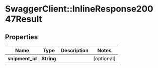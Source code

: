 # SwaggerClient::InlineResponse20047Result

## Properties
Name | Type | Description | Notes
------------ | ------------- | ------------- | -------------
**shipment_id** | **String** |  | [optional] 


